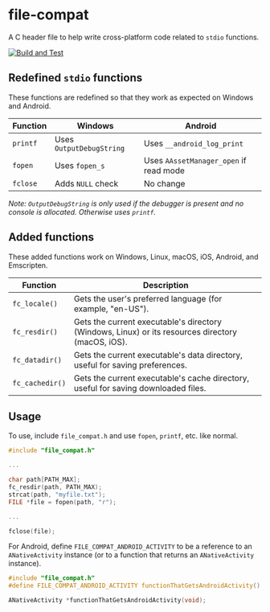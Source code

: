 # file-compat

A C header file to help write cross-platform code related to `stdio` functions.

[![Build and Test](https://github.com/brackeen/file-compat/actions/workflows/test.yml/badge.svg)](https://github.com/brackeen/file-compat/actions/workflows/test.yml)

## Redefined `stdio` functions
These functions are redefined so that they work as expected on Windows and Android.

| Function            | Windows                      | Android
|---------------------|------------------------------|----------------------------------------------
| `printf`            | Uses `OutputDebugString`     | Uses `__android_log_print`
| `fopen`             | Uses `fopen_s`               | Uses `AAssetManager_open` if read mode
| `fclose`            | Adds `NULL` check            | No change

*Note: `OutputDebugString` is only used if the debugger is present and no console is allocated. Otherwise uses `printf`.*


## Added functions
These added functions work on Windows, Linux, macOS, iOS, Android, and Emscripten.

| Function        | Description
|-----------------|-----------------------------------------------------------------------------------
| `fc_locale()`   | Gets the user's preferred language (for example, "en-US").
| `fc_resdir()`   | Gets the current executable's directory (Windows, Linux) or its resources directory (macOS, iOS).
| `fc_datadir()`  | Gets the current executable's data directory, useful for saving preferences.
| `fc_cachedir()` | Gets the current executable's cache directory, useful for saving downloaded files.

## Usage
To use, include `file_compat.h` and use `fopen`, `printf`, etc. like normal.

```C
#include "file_compat.h"

...

char path[PATH_MAX];
fc_resdir(path, PATH_MAX);
strcat(path, "myfile.txt");
FILE *file = fopen(path, "r");

...

fclose(file);
```

For Android, define `FILE_COMPAT_ANDROID_ACTIVITY` to be a reference to an `ANativeActivity` instance (or to a function that returns an `ANativeActivity` instance).

```C
#include "file_compat.h"
#define FILE_COMPAT_ANDROID_ACTIVITY functionThatGetsAndroidActivity()

ANativeActivity *functionThatGetsAndroidActivity(void);
```
